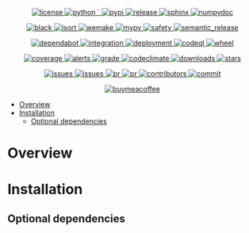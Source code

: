 <p align="center">
  <a href="https://opensource.org/licenses/MIT">
    <img alt="license" src="https://img.shields.io/pypi/l/poetry-dotenv?logo=opensourceinitiative">
  </a>
  <a href="https://pypi.org/project/poetry-dotenv">
    <img alt="python" src="https://img.shields.io/pypi/pyversions/poetry-dotenv?logo=python">
  </a>
  <a href="https://pypi.org/project/poetry-dotenv">`
    <img alt="pypi" src="https://img.shields.io/pypi/v/poetry-dotenv?logo=pypi">
  </a>
  <a href="https://github.com/volopivoshenko/poetry-dotenv/releases">
    <img alt="release" src="https://img.shields.io/github/v/release/volopivoshenko/poetry-dotenv?logo=github">
  </a>
  <a href="https://www.sphinx-doc.org/en/master">
    <img alt="sphinx" src="https://img.shields.io/badge/made_with-Sphinx-1f425f.svg?logo=readthedocs">
  </a>
  <a href="https://numpydoc.readthedocs.io/en/latest/format.html">
    <img alt="numpydoc" src="https://img.shields.io/badge/docstrings-numpy-1f425f.svg?logo=numpy">
  </a>
</p>

<p align="center">
  <a href="https://github.com/psf/black">
    <img alt="black" src="https://img.shields.io/badge/code_style-black-black.svg?logo=windowsterminal">
  </a>
  <a href="https://pycqa.github.io/isort/index.html">
    <img alt="isort" src="https://img.shields.io/badge/imports-isort-black.svg?logo=windowsterminal">
  </a>
  <a href="https://wemake-python-stylegui.de/en/latest/index.html">
    <img alt="wemake" src="https://img.shields.io/badge/style-wemake-black.svg?logo=windowsterminal">
  </a>
  <a href="https://mypy.readthedocs.io/en/stable/index.html">
    <img alt="mypy" src="https://img.shields.io/badge/mypy-checked-success.svg?logo=python">
  </a>
  <a href="https://github.com/pyupio/safety">
    <img alt="safety" src="https://img.shields.io/badge/safety-checked-success.svg?logo=windowsterminal">
  </a>
  <a href="https://github.com/semantic-release/semantic-release">
    <img alt="semantic_release" src="https://img.shields.io/badge/semantic_release-angular-e10079?logo=semantic-release">
  </a>
</p>

<p align="center">
  <a href="https://github.com/dependabot">
    <img alt="dependabot" src="https://img.shields.io/badge/dependabot-enable-success?logo=Dependabot">
  </a>
  <a href="https://github.com/volopivoshenko/poetry-dotenv/actions/workflows/integration.yaml">
    <img alt="integration" src="https://img.shields.io/github/workflow/status/volopivoshenko/poetry-dotenv/CI?label=CI&logo=github">
  </a>
  <a href="https://github.com/volopivoshenko/poetry-dotenv/actions/workflows/deployment.yaml">
    <img alt="deployment" src="https://img.shields.io/github/workflow/status/volopivoshenko/poetry-dotenv/CD?label=CD&logo=github">
  </a>
  <a href="https://github.com/volopivoshenko/poetry-dotenv/actions/workflows/codeql.yaml">
    <img alt="codeql" src="https://img.shields.io/github/workflow/status/volopivoshenko/poetry-dotenv/CodeQL?label=codeQL&logo=github">
  </a>
  <a href="https://pypi.org/project/poetry-dotenv">
    <img alt="wheel" src="https://img.shields.io/pypi/wheel/poetry-dotenv?logo=pypi">
  </a>
</p>

<p align="center">
  <a href="https://codecov.io/gh/volopivoshenko/poetry-dotenv">
    <img alt="coverage" src="https://img.shields.io/codecov/c/gh/volopivoshenko/poetry-dotenv?logo=codecov&token=yyck08xfTN"/>
  </a>
  <a href="https://lgtm.com/projects/g/volopivoshenko/poetry-dotenv/alerts/">
    <img alt="alerts" src="https://img.shields.io/lgtm/alerts/github/volopivoshenko/poetry-dotenv?logo=lgtm"/>
  </a>
  <a href="https://lgtm.com/projects/g/volopivoshenko/poetry-dotenv/context:python">
    <img alt="grade" src="https://img.shields.io/lgtm/grade/python/github/volopivoshenko/poetry-dotenv?logo=lgtm"/>
  </a>
  <a href="https://codeclimate.com/github/volopivoshenko/poetry-dotenv/maintainability">
    <img alt="codeclimate" src="https://img.shields.io/codeclimate/maintainability/volopivoshenko/poetry-dotenv?logo=codeclimate">
  </a>
  <a href="https://pypi.org/project/poetry-dotenv">
    <img alt="downloads" src="https://img.shields.io/pypi/dm/poetry-dotenv?logo=pypi">
  </a>
  <a href="https://github.com/volopivoshenko/poetry-dotenv/">
    <img alt="stars" src="https://img.shields.io/github/stars/volopivoshenko/poetry-dotenv?logo=github">
  </a>
</p>

<p align="center">
  <a href="https://github.com/volopivoshenko/poetry-dotenv/issues">
    <img alt="issues" src="https://img.shields.io/github/issues/volopivoshenko/poetry-dotenv?logo=github">
  </a>
  <a href="https://github.com/volopivoshenko/poetry-dotenv/issues">
    <img alt="issues" src="https://img.shields.io/github/issues-closed/volopivoshenko/poetry-dotenv?logo=github">
  </a>
  <a href="https://github.com/volopivoshenko/poetry-dotenv/pulls">
    <img alt="pr" src="https://img.shields.io/github/issues-pr/volopivoshenko/poetry-dotenv?logo=github">
  </a>
  <a href="https://github.com/volopivoshenko/poetry-dotenv/pulls">
    <img alt="pr" src="https://img.shields.io/github/issues-pr-closed/volopivoshenko/poetry-dotenv?logo=github">
  </a>
  <a href="https://github.com/volopivoshenko/poetry-dotenv/graphs/contributors">
    <img alt="contributors" src="https://img.shields.io/github/contributors/volopivoshenko/poetry-dotenv?logo=github">
  </a>
  <a href="https://github.com/volopivoshenko/poetry-dotenv/commits/main">
    <img alt="commit" src="https://img.shields.io/github/last-commit/volopivoshenko/poetry-dotenv?logo=github">
  </a>
</p>

<p align="center">
  <a href="https://www.buymeacoffee.com/volopivoshenko" target="_blank">
    <img alt="buymeacoffee" src="https://img.shields.io/badge/buy_me_-a_coffee-ff6964?logo=buymeacoffee">
  </a>
</p>

- [Overview](#overview)
- [Installation](#installation)
  - [Optional dependencies](#optional-dependencies)

# Overview

# Installation

## Optional dependencies
